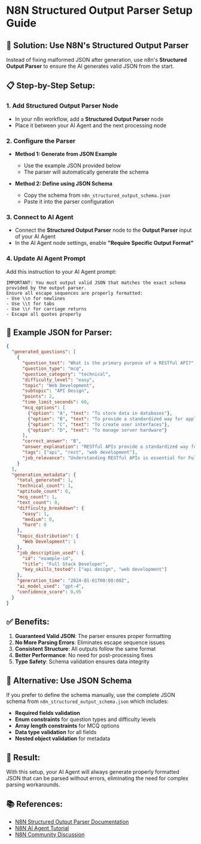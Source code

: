 # N8N Structured Output Parser Setup Guide

## 🎯 **Solution: Use N8N's Structured Output Parser**

Instead of fixing malformed JSON after generation, use n8n's **Structured Output Parser** to ensure the AI generates valid JSON from the start.

## 📋 **Step-by-Step Setup:**

### **1. Add Structured Output Parser Node**
- In your n8n workflow, add a **Structured Output Parser** node
- Place it between your AI Agent and the next processing node

### **2. Configure the Parser**
- **Method 1: Generate from JSON Example**
  - Use the example JSON provided below
  - The parser will automatically generate the schema

- **Method 2: Define using JSON Schema**
  - Copy the schema from `n8n_structured_output_schema.json`
  - Paste it into the parser configuration

### **3. Connect to AI Agent**
- Connect the **Structured Output Parser** node to the **Output Parser** input of your AI Agent
- In the AI Agent node settings, enable **"Require Specific Output Format"**

### **4. Update AI Agent Prompt**
Add this instruction to your AI Agent prompt:

```
IMPORTANT: You must output valid JSON that matches the exact schema provided by the output parser. 
Ensure all escape sequences are properly formatted:
- Use \\n for newlines
- Use \\t for tabs  
- Use \\r for carriage returns
- Escape all quotes properly
```

## 📄 **Example JSON for Parser:**

```json
{
  "generated_questions": [
    {
      "question_text": "What is the primary purpose of a RESTful API?",
      "question_type": "mcq",
      "question_category": "technical",
      "difficulty_level": "easy",
      "topic": "Web Development",
      "subtopic": "API Design",
      "points": 2,
      "time_limit_seconds": 60,
      "mcq_options": [
        {"option": "A", "text": "To store data in databases"},
        {"option": "B", "text": "To provide a standardized way for applications to communicate"},
        {"option": "C", "text": "To create user interfaces"},
        {"option": "D", "text": "To manage server hardware"}
      ],
      "correct_answer": "B",
      "answer_explanation": "RESTful APIs provide a standardized way for different applications to communicate over HTTP, following REST principles.",
      "tags": ["api", "rest", "web development"],
      "job_relevance": "Understanding RESTful APIs is essential for Full Stack Developers as they need to design and consume APIs for building scalable applications."
    }
  ],
  "generation_metadata": {
    "total_generated": 1,
    "technical_count": 1,
    "aptitude_count": 0,
    "mcq_count": 1,
    "text_count": 0,
    "difficulty_breakdown": {
      "easy": 1,
      "medium": 0,
      "hard": 0
    },
    "topic_distribution": {
      "Web Development": 1
    },
    "job_description_used": {
      "id": "example-id",
      "title": "Full Stack Developer",
      "key_skills_tested": ["api design", "web development"]
    },
    "generation_time": "2024-01-01T00:00:00Z",
    "ai_model_used": "gpt-4",
    "confidence_score": 0.95
  }
}
```

## ✅ **Benefits:**

1. **Guaranteed Valid JSON**: The parser ensures proper formatting
2. **No More Parsing Errors**: Eliminates escape sequence issues
3. **Consistent Structure**: All outputs follow the same format
4. **Better Performance**: No need for post-processing fixes
5. **Type Safety**: Schema validation ensures data integrity

## 🔧 **Alternative: Use JSON Schema**

If you prefer to define the schema manually, use the complete JSON schema from `n8n_structured_output_schema.json` which includes:

- **Required fields validation**
- **Enum constraints** for question types and difficulty levels
- **Array length constraints** for MCQ options
- **Data type validation** for all fields
- **Nested object validation** for metadata

## 🎯 **Result:**

With this setup, your AI Agent will always generate properly formatted JSON that can be parsed without errors, eliminating the need for complex parsing workarounds.

## 📚 **References:**

- [N8N Structured Output Parser Documentation](https://docs.n8n.io/integrations/builtin/cluster-nodes/sub-nodes/n8n-nodes-langchain.outputparserstructured/)
- [N8N AI Agent Tutorial](https://automategeniushub.com/mastering-the-n8n-ai-agent-a-comprehensive-tutorial/)
- [N8N Community Discussion](https://community.n8n.io/t/ai-agent-output-parser/116308)

